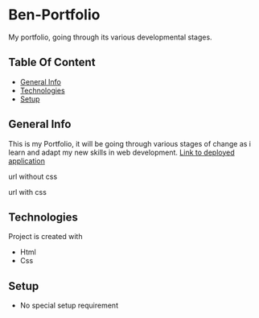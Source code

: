 # Ben-Portfolio
My portfolio, going through its various developmental stages.

## Table Of Content
* [General Info](#general-info)
* [Technologies](#technologies)
* [Setup](*setup)

## General Info
This is my Portfolio, it will be going through various stages of change as i learn and adapt my new skills in web development. [Link to deployed application](https://bennasabir.github.io/ben-portfolio/)

url without css


url with css


## Technologies
Project is created with 
* Html
* Css

## Setup
* No special setup requirement

